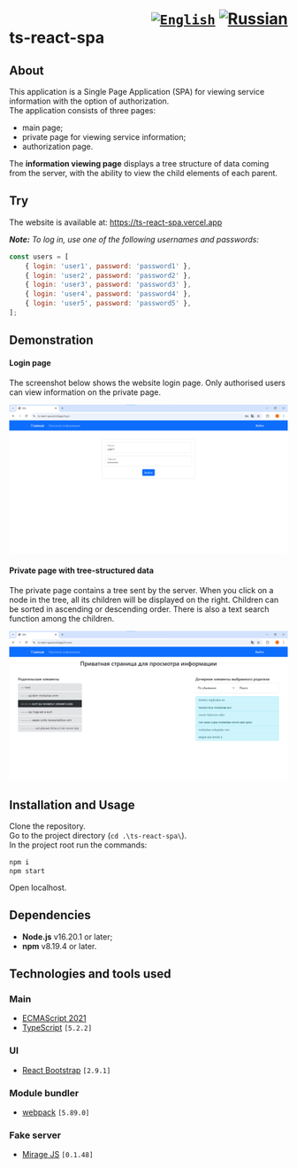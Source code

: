 <h1>
    <div align="right">
        <code><a href="#"><img src="https://cdn.jsdelivr.net/gh/lipis/flag-icons/flags/4x3/us.svg" width="32" alt="English" title="English"/></a></code>
        <a href="README-RU.md"><img src="https://cdn.jsdelivr.net/gh/lipis/flag-icons/flags/4x3/ru.svg" width="32" alt="Russian" title="Russian"/></a>
    </div>
    ts-react-spa
</h1>

## About
This application is a Single Page Application (SPA) for viewing service information with the option of authorization.  
The application consists of three pages:
- main page;
- private page for viewing service information;
- authorization page.

The **information viewing page** displays a tree structure of data coming from the server, with the ability to view the
child elements of each parent.

## Try
The website is available at: https://ts-react-spa.vercel.app

***Note:** To log in, use one of the following usernames and passwords:*
```js
const users = [
    { login: 'user1', password: 'password1' },
    { login: 'user2', password: 'password2' },
    { login: 'user3', password: 'password3' },
    { login: 'user4', password: 'password4' },
    { login: 'user5', password: 'password5' },
];
```

## Demonstration
#### Login page
The screenshot below shows the website login page. Only authorised users can view information on the private page.

![Login page](assets/login.png)

#### Private page with tree-structured data
The private page contains a tree sent by the server. When you click on a node in the tree, all its children will be
displayed on the right. Children can be sorted in ascending or descending order. There is also a text search function
among the children.

![Private page](assets/private.png)

## Installation and Usage
Clone the repository.  
Go to the project directory (`cd .\ts-react-spa\`).  
In the project root run the commands:
```console
npm i
npm start
```
Open localhost.

## Dependencies
- **Node.js** v16.20.1 or later;
- **npm** v8.19.4 or later.

## Technologies and tools used
### Main
- [ECMAScript 2021](https://www.w3schools.com/js/js_2021.asp)
- [TypeScript](https://www.typescriptlang.org/) `[5.2.2]`
### UI
- [React Bootstrap](https://react-bootstrap.netlify.app/) `[2.9.1]`
### Module bundler
- [webpack](https://webpack.js.org/) `[5.89.0]`
### Fake server
- [Mirage JS](https://miragejs.com/) `[0.1.48]`
